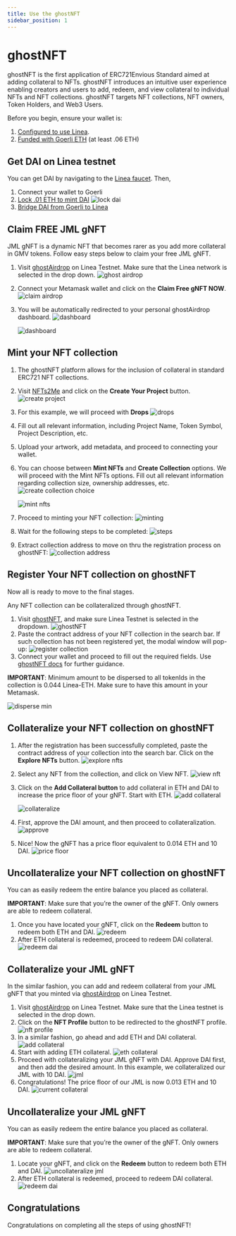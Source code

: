 ```yaml
---
title: Use the ghostNFT
sidebar_position: 1
---
```


# ghostNFT

ghostNFT is the first application of ERC721Envious Standard aimed at adding collateral to NFTs. ghostNFT introduces an intuitive user experience enabling creators and users to add, redeem, and view collateral to individual NFTs and NFT collections. ghostNFT targets NFT collections, NFT owners, Token Holders, and Web3 Users.

Before you begin, ensure your wallet is:

1. [Configured to use Linea](../set-up-your-wallet.md).
1. [Funded with Goerli ETH](../fund.md#get-test-eth-on-goerli) (at least .06 ETH)

## Get DAI on Linea testnet

You can get DAI by navigating to the [Linea faucet](../fund.md). Then,

1. Connect your wallet to Goerli
1. [Lock .01 ETH to mint DAI](../fund.md/#get-other-tokens-on-goerli) ![lock dai](../../assets/ghost/lock_dai.png)
1. [Bridge DAI from Goerli to Linea](https://goerli.hop.exchange/#/send?token=DAI&sourceNetwork=ethereum&destNetwork=linea)

## Claim FREE JML gNFT

JML gNFT is a dynamic NFT that becomes rarer as you add more collateral in GMV tokens. Follow easy steps below to claim your free JML gNFT.

1. Visit [ghostAirdrop](https://airdrop.ghostchain.io/#/linea/0xD500EFDef75E89Bf6caF5C98F7633575d0049a72) on Linea Testnet. Make sure that the Linea network is selected in the drop down. ![ghost airdrop](../../assets/ghost/ghost_airdrop.png)
1. Connect your Metamask wallet and click on the **Claim Free gNFT NOW**. ![claim airdrop](../../assets/ghost/claim_airdrop.png)
1. You will be automatically redirected to your personal ghostAirdrop dashboard. ![dashboard](../../assets/ghost/airdrop_dashboard.png)

   ![dashboard](../../assets/ghost/airdrop_dashboard_2.png)

## Mint your NFT collection

1. The ghostNFT platform allows for the inclusion of collateral in standard ERC721 NFT collections.
1. Visit [NFTs2Me](https://nfts2me.com/) and click on the **Create Your Project** button. ![create project](../../assets/ghost/create_project.png)
1. For this example, we will proceed with **Drops** ![drops](../../assets/ghost/drops.png)
1. Fill out all relevant information, including Project Name, Token Symbol, Project Description, etc.
1. Upload your artwork, add metadata, and proceed to connecting your wallet.
1. You can choose between **Mint NFTs** and **Create Collection** options. We will proceed with the Mint NFTs options. Fill out all relevant information regarding collection size, ownership addresses, etc. ![create collection choice](../../assets/ghost/create_collection.png)

   ![mint nfts](../../assets/ghost/mint_nfts.png)

1. Proceed to minting your NFT collection: ![minting](../../assets/ghost/minting.png)
1. Wait for the following steps to be completed: ![steps](../../assets/ghost/steps.png)
1. Extract collection address to move on thru the registration process on ghostNFT: ![collection address](../../assets/ghost/collection_address.png)

## Register Your NFT collection on ghostNFT

Now all is ready to move to the final stages.

Any NFT collection can be collateralized through ghostNFT.

1. Visit [ghostNFT](https://app.nft.ghostchain.io/#/linea), and make sure Linea Testnet is selected in the dropdown. ![ghostNFT](../../assets/ghost/ghostnft.png)
1. Paste the contract address of your NFT collection in the search bar. If such collection has not been registered yet, the modal window will pop-up: ![register collection](../../assets/ghost/register_collection.png)
1. Connect your wallet and proceed to fill out the required fields. Use [ghostNFT docs](https://docs.nft.ghostchain.io/en/latest/envious-house-usage.html) for further guidance.

**IMPORTANT**: Minimum amount to be dispersed to all tokenIds in the collection is 0.044 Linea-ETH. Make sure to have this amount in your Metamask.

![disperse min](../../assets/ghost/min_amt.png)

## Collateralize your NFT collection on ghostNFT

1. After the registration has been successfully completed, paste the contract address of your collection into the search bar. Click on the **Explore NFTs** button. ![explore nfts](../../assets/ghost/explore_nfts.png)
1. Select any NFT from the collection, and click on View NFT. ![view nft](../../assets/ghost/view_nft.png)
1. Click on the **Add Collateral button** to add collateral in ETH and DAI to increase the price floor of your gNFT. Start with ETH. ![add collateral](../../assets/ghost/add_collateral.png)

   ![collateralize](../../assets/ghost/collateralize.png)

1. First, approve the DAI amount, and then proceed to collateralization. ![approve](../../assets/ghost/approve.png)
1. Nice! Now the gNFT has a price floor equivalent to 0.014 ETH and 10 DAI. ![price floor](../../assets/ghost/price_floor.png)

## Uncollateralize your NFT collection on ghostNFT

You can as easily redeem the entire balance you placed as collateral.

**IMPORTANT**: Make sure that you’re the owner of the gNFT. Only owners are able to redeem collateral.

1. Once you have located your gNFT, click on the **Redeem** button to redeem both ETH and DAI. ![redeem](../../assets/ghost/redeem.png)
1. After ETH collateral is redeemed, proceed to redeem DAI collateral. ![redeem dai](../../assets/ghost/redeem_dai.png)

## Collateralize your JML gNFT

In the similar fashion, you can add and redeem collateral from your JML gNFT that you minted via [ghostAirdrop](https://airdrop.ghostchain.io/#/linea/0xD500EFDef75E89Bf6caF5C98F7633575d0049a72) on Linea Testnet.

1. Visit [ghostAirdrop](https://airdrop.ghostchain.io/#/linea/0xD500EFDef75E89Bf6caF5C98F7633575d0049a72) on Linea Testnet. Make sure that the Linea testnet is selected in the drop down.
1. Click on the **NFT Profile** button to be redirected to the ghostNFT profile. ![nft profile](../../assets/ghost/nft_profile.png)
1. In a similar fashion, go ahead and add ETH and DAI collateral. ![add collateral](../../assets/ghost/add_collateral_2.png)
1. Start with adding ETH collateral. ![eth collateral](../../assets/ghost/eth_collateral.png)
1. Proceed with collateralizing your JML gNFT with DAI. Approve DAI first, and then add the desired amount. In this example, we collateralized our JML with 10 DAI. ![jml](../../assets/ghost/jml.png)
1. Congratulations! The price floor of our JML is now 0.013 ETH and 10 DAI. ![current collateral](../../assets/ghost/current_collateralization.png)

## Uncollateralize your JML gNFT

You can as easily redeem the entire balance you placed as collateral.

**IMPORTANT**: Make sure that you’re the owner of the gNFT. Only owners are able to redeem collateral.

1. Locate your gNFT, and click on the **Redeem** button to redeem both ETH and DAI. ![uncollateralize jml](../../assets/ghost/uncol_jml.png)
1. After ETH collateral is redeemed, proceed to redeem DAI collateral. ![redeem dai](../../assets/ghost/redeem_dai_2.png)

## Congratulations

Congratulations on completing all the steps of using ghostNFT!
